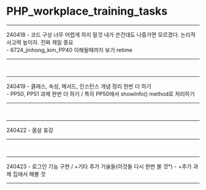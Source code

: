 # PHP_workplace_training_tasks<br>


<hr>
240418
- 코드 구상 너무 어렵게 하지 말것 내가 쓴건데도 나중가면 모르겠다. 논리적 사고력 높이자. 진짜 제일 중요 <br>
- 6724_jinhong_kim_PP40 이해될때까지 보기 retime <br> 
<hr>
<br>
<hr>
240419
- 클래스, 속성, 메서드, 인스턴스 개념 정리 한번 더 하기<br>
- PP50, PP51 과제 한번 더 하기 / 특히 PP50에서 showInfo() method로 처리하기 
<hr>
<br>
<hr>
240422
- 몸살 휴강 
<hr>
<br>
<hr>
240423
- 로그인 기능 구현 / +기타 추가 기술들(이것들 다시 한번 볼 것*)
- +추가 과제 집에서 해볼 것
<hr>



